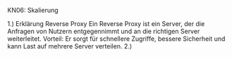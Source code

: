 KN06: Skalierung

1.) Erklärung Reverse Proxy
Ein Reverse Proxy ist ein Server, der die Anfragen von Nutzern entgegennimmt und an die richtigen Server weiterleitet. Vorteil: Er sorgt für schnellere Zugriffe, bessere Sicherheit und kann Last auf mehrere Server verteilen.
2.)
